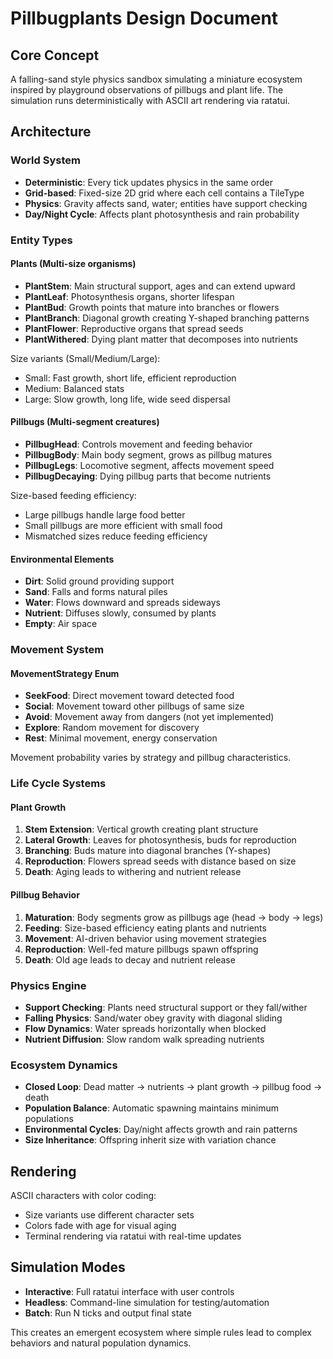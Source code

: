 # Pillbugplants Design Document

## Core Concept
A falling-sand style physics sandbox simulating a miniature ecosystem inspired by playground observations of pillbugs and plant life. The simulation runs deterministically with ASCII art rendering via ratatui.

## Architecture

### World System
- **Deterministic**: Every tick updates physics in the same order
- **Grid-based**: Fixed-size 2D grid where each cell contains a TileType
- **Physics**: Gravity affects sand, water; entities have support checking
- **Day/Night Cycle**: Affects plant photosynthesis and rain probability

### Entity Types

#### Plants (Multi-size organisms)
- **PlantStem**: Main structural support, ages and can extend upward
- **PlantLeaf**: Photosynthesis organs, shorter lifespan
- **PlantBud**: Growth points that mature into branches or flowers
- **PlantBranch**: Diagonal growth creating Y-shaped branching patterns
- **PlantFlower**: Reproductive organs that spread seeds
- **PlantWithered**: Dying plant matter that decomposes into nutrients

Size variants (Small/Medium/Large):
- Small: Fast growth, short life, efficient reproduction
- Medium: Balanced stats
- Large: Slow growth, long life, wide seed dispersal

#### Pillbugs (Multi-segment creatures)
- **PillbugHead**: Controls movement and feeding behavior
- **PillbugBody**: Main body segment, grows as pillbug matures
- **PillbugLegs**: Locomotive segment, affects movement speed
- **PillbugDecaying**: Dying pillbug parts that become nutrients

Size-based feeding efficiency:
- Large pillbugs handle large food better
- Small pillbugs are more efficient with small food
- Mismatched sizes reduce feeding efficiency

#### Environmental Elements
- **Dirt**: Solid ground providing support
- **Sand**: Falls and forms natural piles
- **Water**: Flows downward and spreads sideways
- **Nutrient**: Diffuses slowly, consumed by plants
- **Empty**: Air space

### Movement System

#### MovementStrategy Enum
- **SeekFood**: Direct movement toward detected food
- **Social**: Movement toward other pillbugs of same size  
- **Avoid**: Movement away from dangers (not yet implemented)
- **Explore**: Random movement for discovery
- **Rest**: Minimal movement, energy conservation

Movement probability varies by strategy and pillbug characteristics.

### Life Cycle Systems

#### Plant Growth
1. **Stem Extension**: Vertical growth creating plant structure
2. **Lateral Growth**: Leaves for photosynthesis, buds for reproduction
3. **Branching**: Buds mature into diagonal branches (Y-shapes)
4. **Reproduction**: Flowers spread seeds with distance based on size
5. **Death**: Aging leads to withering and nutrient release

#### Pillbug Behavior
1. **Maturation**: Body segments grow as pillbugs age (head → body → legs)
2. **Feeding**: Size-based efficiency eating plants and nutrients
3. **Movement**: AI-driven behavior using movement strategies
4. **Reproduction**: Well-fed mature pillbugs spawn offspring
5. **Death**: Old age leads to decay and nutrient release

### Physics Engine
- **Support Checking**: Plants need structural support or they fall/wither
- **Falling Physics**: Sand/water obey gravity with diagonal sliding
- **Flow Dynamics**: Water spreads horizontally when blocked
- **Nutrient Diffusion**: Slow random walk spreading nutrients

### Ecosystem Dynamics
- **Closed Loop**: Dead matter → nutrients → plant growth → pillbug food → death
- **Population Balance**: Automatic spawning maintains minimum populations
- **Environmental Cycles**: Day/night affects growth and rain patterns
- **Size Inheritance**: Offspring inherit size with variation chance

## Rendering
ASCII characters with color coding:
- Size variants use different character sets
- Colors fade with age for visual aging
- Terminal rendering via ratatui with real-time updates

## Simulation Modes
- **Interactive**: Full ratatui interface with user controls
- **Headless**: Command-line simulation for testing/automation
- **Batch**: Run N ticks and output final state

This creates an emergent ecosystem where simple rules lead to complex behaviors and natural population dynamics.

